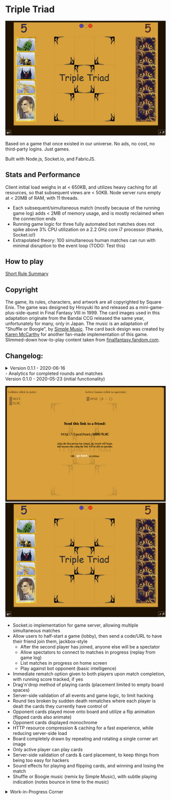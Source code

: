 # Triple Triad

![Version 0.1.0 Game Image](_extra/screenshots/v0.1.0-game.png)

Based on a game that once existed in our universe. No ads, no cost, no third-party logins. Just games.

Built with Node.js, Socket.io, and FabricJS.

## Stats and Performance

Client initial load weighs in at < 650KB, and utilizes heavy caching for all resources, so that subsequent views are < 50KB.
Node server runs empty at < 20MB of RAM, with 11 threads.

- Each subsequent/simultaneous match (mostly because of the running game log) adds < 2MB of memory usage, and is mostly reclaimed when the connection ends
- Running game logic for three fully automated bot matches does not spike above 3% CPU utilization on a 2.2 GHz core i7 processor (thanks, Socket.io!)
- Extrapolated theory: 100 simultaneous human matches can run with minimal disruption to the event loop (TODO: Test this)

## How to play

[Short Rule Summary](http://www.vyseri.com/images/tripletriad2.png)

## Copyright

The game, its rules, characters, and artwork are all copyrighted by Square Enix. The game was designed by Hiroyuki Ito and released as a mini-game-plus-side-quest in Final Fantasy VIII in 1999. The card images used in this adaptation originate from the Bandai CCG released the same year, unfortunately for many, only in Japan. The music is an adaptation of "Shuffle or Boogie", by [Simple Music](https://soundcloud.com/simple-music-4/final-fantasy-8-triple-triad-remix). The card back design was created by [Karen McCarthy](https://www.artstation.com/artwork/8YZbq) for another fan-made implementation of this game. Slimmed-down how-to-play content taken from [finalfantasy.fandom.com](https://finalfantasy.fandom.com/wiki/Triple_Triad_(Final_Fantasy_VIII)).

## Changelog:

<details>
<summary>Version 0.1.1 - 2020-06-16</summary>

- AI improved to always make an immediately beneficial move. Multiple attack or defense positions are prioritized above all else.
</details>
- Analytics for completed rounds and matches

<summary>Version 0.1.0 - 2020-05-23 (initial functionality)</summary>

![Version 0.1.0 Lobby Image](_extra/screenshots/v0.1.0-lobby.png)
![Version 0.1.0 Game Image](_extra/screenshots/v0.1.0-game.png)

- Socket.io implementation for game server, allowing multiple simultaneous matches
- Allow users to half-start a game (lobby), then send a code/URL to have their friend join them, jackbox-style
  - After the second player has joined, anyone else will be a spectator
  - Allow spectators to connect to matches in progress (replay from game log)
  - List matches in progress on home screen
  - Play against bot opponent (basic intelligence)
- Immediate rematch option given to both players upon match completion, with running score tracked, if yes
- Drag'n'drop method of playing cards (placement limited to empty board spaces)
- Server-side validation of all events and game logic, to limit hacking
- Round ties broken by sudden death rematches where each player is dealt the cards they currently have control of
- Opponent cards played move onto board and utilize a flip animation (flipped cards also animate)
- Opponent cards displayed monochrome
- HTTP resource compression & caching for a fast experience, while reducing server-side load
- Board completely drawn by repeating and rotating a single corner art image
- Only active player can play cards
- Server-side validation of cards & card placement, to keep things from being too easy for hackers
- Sound effects for playing and flipping cards, and winning and losing the match
- Shuffle or Boogie music (remix by Simple Music), with subtle playing indication (notes bounce in time to the music)
</details>

<details>
<summary>Work-in-Progress Corner</summary>

#### TODO List:

- Gracefully handle double-clicking of rematch button
- HALF DONE: Resize all of the elements in the canvas on page resize (especially for orientation changes on phones)
- Add keyboard/controller support
- Add all extended game rule options (Open, Chain, Plus)
- Add minimal stats to main lobby (number of players/matches/final score)
- Perfectly centered game board and title positioning
- Add board background art
- Add effects for clicking rematch buttons, with indicator of if opponent wants a rematch
- Add hover effect outline for target location when dragging card
- Stress tester script, to see how many active games can run at a time, and limit games to that upper bound, to ensure a minimum performance level (https://stackoverflow.com/a/16426868/5334305)

#### Idea Stack:

- Allow users to choose names (maybe from a selection of FF VIII characters, to avoid vulgarity)
- Add 30-second countdown timer per turn + autoplay functionality (initial logic for AI bots, just play the first card found that can capture an opponent's card, or the most defensive card available)
- Allow page refresh without quitting match
- Add fun Final Fantasy VIII facts to push to clients while waiting for a game
- Track stats (plays/captures/losses per card and game mode)?
- Permanently store game results (which would enable replays)
- Dynamically create all card content (power numbers, name, border)
- Add support and options for Final Fantasy XIV cards and modes

</details>
